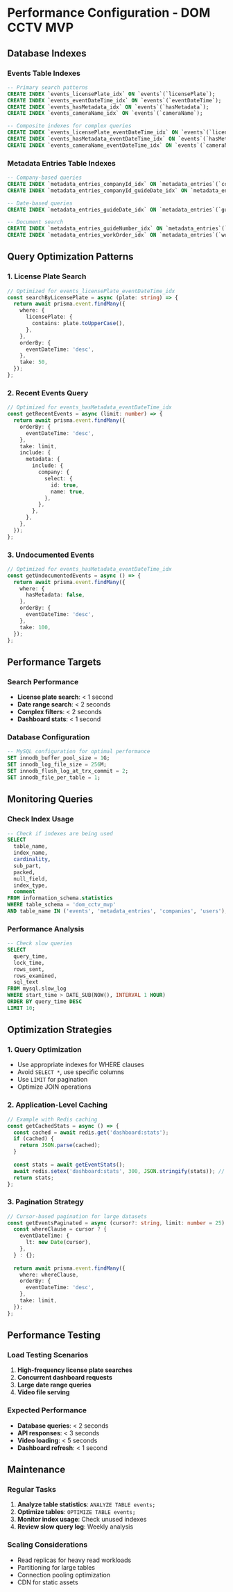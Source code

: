 # Performance Configuration - DOM CCTV MVP

## Database Indexes

### Events Table Indexes
```sql
-- Primary search patterns
CREATE INDEX `events_licensePlate_idx` ON `events`(`licensePlate`);
CREATE INDEX `events_eventDateTime_idx` ON `events`(`eventDateTime`);
CREATE INDEX `events_hasMetadata_idx` ON `events`(`hasMetadata`);
CREATE INDEX `events_cameraName_idx` ON `events`(`cameraName`);

-- Composite indexes for complex queries
CREATE INDEX `events_licensePlate_eventDateTime_idx` ON `events`(`licensePlate`, `eventDateTime`);
CREATE INDEX `events_hasMetadata_eventDateTime_idx` ON `events`(`hasMetadata`, `eventDateTime`);
CREATE INDEX `events_cameraName_eventDateTime_idx` ON `events`(`cameraName`, `eventDateTime`);
```

### Metadata Entries Table Indexes
```sql
-- Company-based queries
CREATE INDEX `metadata_entries_companyId_idx` ON `metadata_entries`(`companyId`);
CREATE INDEX `metadata_entries_companyId_guideDate_idx` ON `metadata_entries`(`companyId`, `guideDate`);

-- Date-based queries
CREATE INDEX `metadata_entries_guideDate_idx` ON `metadata_entries`(`guideDate`);

-- Document search
CREATE INDEX `metadata_entries_guideNumber_idx` ON `metadata_entries`(`guideNumber`);
CREATE INDEX `metadata_entries_workOrder_idx` ON `metadata_entries`(`workOrder`);
```

## Query Optimization Patterns

### 1. License Plate Search
```typescript
// Optimized for events_licensePlate_eventDateTime_idx
const searchByLicensePlate = async (plate: string) => {
  return await prisma.event.findMany({
    where: {
      licensePlate: {
        contains: plate.toUpperCase(),
      },
    },
    orderBy: {
      eventDateTime: 'desc',
    },
    take: 50,
  });
};
```

### 2. Recent Events Query
```typescript
// Optimized for events_hasMetadata_eventDateTime_idx
const getRecentEvents = async (limit: number) => {
  return await prisma.event.findMany({
    orderBy: {
      eventDateTime: 'desc',
    },
    take: limit,
    include: {
      metadata: {
        include: {
          company: {
            select: {
              id: true,
              name: true,
            },
          },
        },
      },
    },
  });
};
```

### 3. Undocumented Events
```typescript
// Optimized for events_hasMetadata_eventDateTime_idx
const getUndocumentedEvents = async () => {
  return await prisma.event.findMany({
    where: {
      hasMetadata: false,
    },
    orderBy: {
      eventDateTime: 'desc',
    },
    take: 100,
  });
};
```

## Performance Targets

### Search Performance
- **License plate search**: < 1 second
- **Date range search**: < 2 seconds
- **Complex filters**: < 2 seconds
- **Dashboard stats**: < 1 second

### Database Configuration
```sql
-- MySQL configuration for optimal performance
SET innodb_buffer_pool_size = 1G;
SET innodb_log_file_size = 256M;
SET innodb_flush_log_at_trx_commit = 2;
SET innodb_file_per_table = 1;
```

## Monitoring Queries

### Check Index Usage
```sql
-- Check if indexes are being used
SELECT
  table_name,
  index_name,
  cardinality,
  sub_part,
  packed,
  null_field,
  index_type,
  comment
FROM information_schema.statistics
WHERE table_schema = 'dom_cctv_mvp'
AND table_name IN ('events', 'metadata_entries', 'companies', 'users');
```

### Performance Analysis
```sql
-- Check slow queries
SELECT
  query_time,
  lock_time,
  rows_sent,
  rows_examined,
  sql_text
FROM mysql.slow_log
WHERE start_time > DATE_SUB(NOW(), INTERVAL 1 HOUR)
ORDER BY query_time DESC
LIMIT 10;
```

## Optimization Strategies

### 1. Query Optimization
- Use appropriate indexes for WHERE clauses
- Avoid `SELECT *`, use specific columns
- Use `LIMIT` for pagination
- Optimize JOIN operations

### 2. Application-Level Caching
```typescript
// Example with Redis caching
const getCachedStats = async () => {
  const cached = await redis.get('dashboard:stats');
  if (cached) {
    return JSON.parse(cached);
  }
  
  const stats = await getEventStats();
  await redis.setex('dashboard:stats', 300, JSON.stringify(stats)); // 5 minutes
  return stats;
};
```

### 3. Pagination Strategy
```typescript
// Cursor-based pagination for large datasets
const getEventsPaginated = async (cursor?: string, limit: number = 25) => {
  const whereClause = cursor ? {
    eventDateTime: {
      lt: new Date(cursor),
    },
  } : {};
  
  return await prisma.event.findMany({
    where: whereClause,
    orderBy: {
      eventDateTime: 'desc',
    },
    take: limit,
  });
};
```

## Performance Testing

### Load Testing Scenarios
1. **High-frequency license plate searches**
2. **Concurrent dashboard requests**
3. **Large date range queries**
4. **Video file serving**

### Expected Performance
- **Database queries**: < 2 seconds
- **API responses**: < 3 seconds
- **Video loading**: < 5 seconds
- **Dashboard refresh**: < 1 second

## Maintenance

### Regular Tasks
1. **Analyze table statistics**: `ANALYZE TABLE events;`
2. **Optimize tables**: `OPTIMIZE TABLE events;`
3. **Monitor index usage**: Check unused indexes
4. **Review slow query log**: Weekly analysis

### Scaling Considerations
- Read replicas for heavy read workloads
- Partitioning for large tables
- Connection pooling optimization
- CDN for static assets